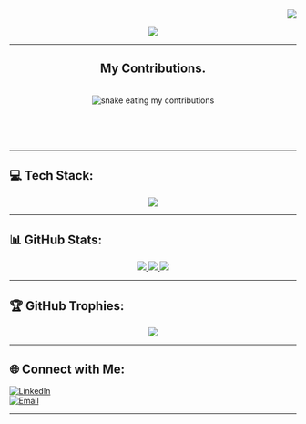 <img align="right" src="https://visitor-badge.laobi.icu/badge?page_id=sreedhil.sreedhil"/>
<br/>
<p align="center">
  <a href="https://readme-typing-svg.demolab.com">
    <img src="https://readme-typing-svg.demolab.com?font=Times+new+roman&pause=1000&color=0F8BF7&center=true&vCenter=true&width=435&lines=Hi+There%2C+I'm+SREEDHIL+PAVISHANKER+B;Software+Product+Engineer;Kalvium+%E2%80%93+LPU+(2024%E2%80%932028" />
  </a>
</p>

---
<div align="center">
  <h2>My Contributions.</h2>
  <br/>
  <img alt="snake eating my contributions" src="https://raw.githubusercontent.com/sreedhil/sreedhil/output/github-contribution-grid-snake.svg"/>

  <br/><br/><br/>
</div>

---


## 💻 Tech Stack:

<p align="center">
  <a href="https://skillicons.dev">
    <img src="https://skillicons.dev/icons?i=js,html,css,nodejs,aws,gcp,react,git,py,tailwind,vscode,cpp,express,figma,github,md,mongodb,mysql,netlify,npm,postman,powershell,figma&theme=light" />
  </a>
</p>

---

## 📊 GitHub Stats:

<p align="center">
  <a href="https://github-readme-stats.vercel.app">
    <img src="https://github-readme-stats.vercel.app/api?username=SREEDHIL&theme=holi&hide_border=falseinclude_all_commits=true&count_private=true" />
    <img src="https://nirzak-streak-stats.vercel.app/?user=SREEDHIL&theme=holi&hide_border=false" />
    <img src="https://github-readme-stats.vercel.app/api/top-langs/?username=SREEDHIL&theme=holi&hide_border=false&layout=compact" />
  </a>
</p>

---

## 🏆 GitHub Trophies:

<p align="center">
  <a href="https://github-profile-trophy.vercel.app">
    <img src="https://github-profile-trophy.vercel.app/?username=SREEDHIL&theme=date_night&no-frame=false&no-bg=false&margin-w=4" />
  </a>
</p>

---
## 🌐 Connect with Me:

[![LinkedIn](https://img.shields.io/badge/LinkedIn-%230077B5.svg?style=for-the-badge&logo=linkedin&logoColor=white)](https://www.linkedin.com/in/sreedhil-pavishanker-b-476a72306/)  
[![Email](https://img.shields.io/badge/Email-D14836?logo=gmail&logoColor=white&style=for-the-badge)](mailto:sreedhilpavishanker@gmail.com)

---
